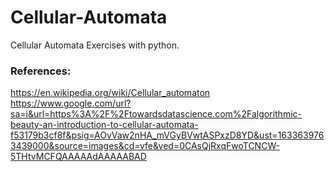 # Cellular-Automata

Cellular Automata Exercises with python. 

### References:
https://en.wikipedia.org/wiki/Cellular_automaton
https://www.google.com/url?sa=i&url=https%3A%2F%2Ftowardsdatascience.com%2Falgorithmic-beauty-an-introduction-to-cellular-automata-f53179b3cf8f&psig=AOvVaw2nHA_mVGyBVwtASPxzD8YD&ust=1633639763439000&source=images&cd=vfe&ved=0CAsQjRxqFwoTCNCW-5THtvMCFQAAAAAdAAAAABAD
